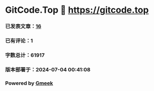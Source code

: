 # GitCode.Top :link: https://gitcode.top 
### 已发表文章：[16](https://gitcode.top/tag.html) 
### 已有评论：1 
### 字数总计：61917 
### 版本部署于：2024-07-04 00:41:08 
### Powered by [Gmeek](https://github.com/Meekdai/Gmeek)
